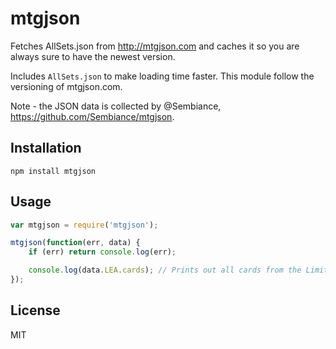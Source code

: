 # mtgjson

Fetches AllSets.json from http://mtgjson.com and caches it so you are always sure to have the newest version.

Includes `AllSets.json` to make loading time faster. This module follow the versioning of mtgjson.com.

Note - the JSON data is collected by @Sembiance, https://github.com/Sembiance/mtgjson.

## Installation

`npm install mtgjson`

## Usage

``` js
var mtgjson = require('mtgjson');

mtgjson(function(err, data) {
	if (err) return console.log(err);

	console.log(data.LEA.cards); // Prints out all cards from the Limited Edition Alpha (LEA) set
});
```

## License
MIT